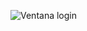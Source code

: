 ![Ventana login](https://github.com/Alejandro99919/ProyectoFinalDS/assets/148273328/ec5acc66-168f-4aeb-a991-bc3438ec1e9d)
